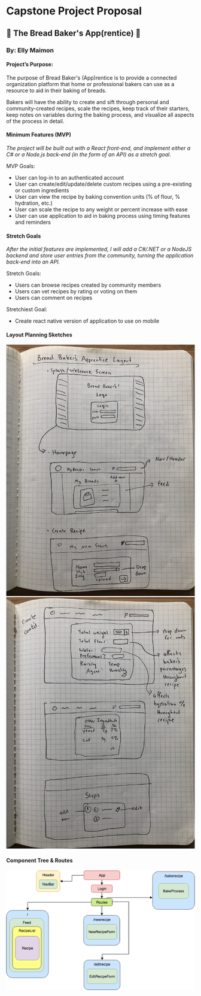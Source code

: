 # Capstone Project Proposal

## 🍞 The Bread Baker's App(rentice) 🍞

### By: Elly Maimon

#### Project’s Purpose:

The purpose of Bread Baker's (App)rentice is to provide a connected organization platform that home or professional bakers can use as a resource to aid in their baking of breads. 

Bakers will have the ability to create and sift through personal and community-created recipes, scale the recipes, keep track of their starters, keep notes on variables during the baking process, and visualize all aspects of the process in detail. 

#### Minimum Features (MVP)

*The project will be built out with a React front-end, and implement either a C# or a Node.js back-end (in the form of an API) as a stretch goal.*

MVP Goals:
* User can log-in to an authenticated account
* User can create/edit/update/delete custom recipes using a pre-existing or custom ingredients
* User can view the recipe by baking convention units (% of flour, % hydration, etc.)
* User can scale the recipe to any weight or percent increase with ease
* User can use application to aid in baking process using timing features and reminders

#### Stretch Goals

*After the initial features are implemented, I will add a C#/.NET or a NodeJS backend and store user entries from the community, turning the application back-end into an API.* 

Stretch Goals:
* Users can browse recipes created by community members
* Users can vet recipes by rating or voting on them
* Users can comment on recipes

Stretchiest Goal:
* Create react native version of application to use on mobile

#### Layout Planning Sketches

![Homepage, Login, Feed, and Create Recipe](Layout-1.jpg)
![Create Recipe continued](Layout-2.jpg)

#### Component Tree & Routes

![Component Tree](Capstone_Component_Tree.png)
